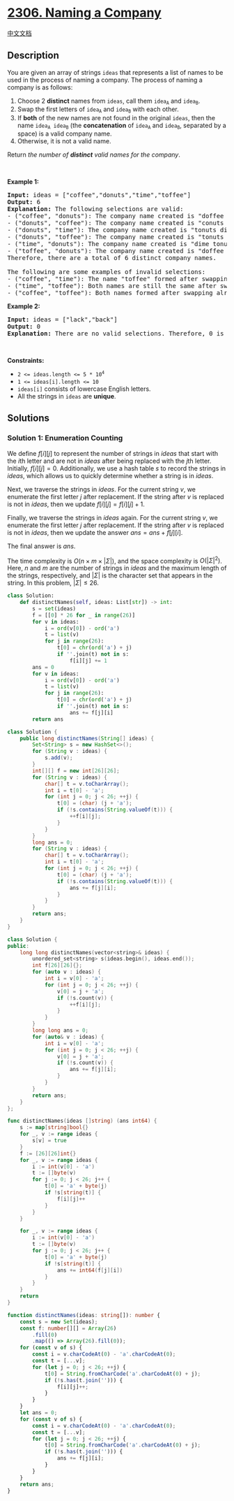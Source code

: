 # [2306. Naming a Company](https://leetcode.com/problems/naming-a-company)

[中文文档](/solution/2300-2399/2306.Naming%20a%20Company/README.md)

## Description

<p>You are given an array of strings <code>ideas</code> that represents a list of names to be used in the process of naming a company. The process of naming a company is as follows:</p>

<ol>
	<li>Choose 2 <strong>distinct</strong> names from <code>ideas</code>, call them <code>idea<sub>A</sub></code> and <code>idea<sub>B</sub></code>.</li>
	<li>Swap the first letters of <code>idea<sub>A</sub></code> and <code>idea<sub>B</sub></code> with each other.</li>
	<li>If <strong>both</strong> of the new names are not found in the original <code>ideas</code>, then the name <code>idea<sub>A</sub> idea<sub>B</sub></code> (the <strong>concatenation</strong> of <code>idea<sub>A</sub></code> and <code>idea<sub>B</sub></code>, separated by a space) is a valid company name.</li>
	<li>Otherwise, it is not a valid name.</li>
</ol>

<p>Return <em>the number of <strong>distinct</strong> valid names for the company</em>.</p>

<p>&nbsp;</p>
<p><strong class="example">Example 1:</strong></p>

<pre>
<strong>Input:</strong> ideas = [&quot;coffee&quot;,&quot;donuts&quot;,&quot;time&quot;,&quot;toffee&quot;]
<strong>Output:</strong> 6
<strong>Explanation:</strong> The following selections are valid:
- (&quot;coffee&quot;, &quot;donuts&quot;): The company name created is &quot;doffee conuts&quot;.
- (&quot;donuts&quot;, &quot;coffee&quot;): The company name created is &quot;conuts doffee&quot;.
- (&quot;donuts&quot;, &quot;time&quot;): The company name created is &quot;tonuts dime&quot;.
- (&quot;donuts&quot;, &quot;toffee&quot;): The company name created is &quot;tonuts doffee&quot;.
- (&quot;time&quot;, &quot;donuts&quot;): The company name created is &quot;dime tonuts&quot;.
- (&quot;toffee&quot;, &quot;donuts&quot;): The company name created is &quot;doffee tonuts&quot;.
Therefore, there are a total of 6 distinct company names.

The following are some examples of invalid selections:
- (&quot;coffee&quot;, &quot;time&quot;): The name &quot;toffee&quot; formed after swapping already exists in the original array.
- (&quot;time&quot;, &quot;toffee&quot;): Both names are still the same after swapping and exist in the original array.
- (&quot;coffee&quot;, &quot;toffee&quot;): Both names formed after swapping already exist in the original array.
</pre>

<p><strong class="example">Example 2:</strong></p>

<pre>
<strong>Input:</strong> ideas = [&quot;lack&quot;,&quot;back&quot;]
<strong>Output:</strong> 0
<strong>Explanation:</strong> There are no valid selections. Therefore, 0 is returned.
</pre>

<p>&nbsp;</p>
<p><strong>Constraints:</strong></p>

<ul>
	<li><code>2 &lt;= ideas.length &lt;= 5 * 10<sup>4</sup></code></li>
	<li><code>1 &lt;= ideas[i].length &lt;= 10</code></li>
	<li><code>ideas[i]</code> consists of lowercase English letters.</li>
	<li>All the strings in <code>ideas</code> are <strong>unique</strong>.</li>
</ul>

## Solutions

### Solution 1: Enumeration Counting

We define $f[i][j]$ to represent the number of strings in $ideas$ that start with the $i$th letter and are not in $ideas$ after being replaced with the $j$th letter. Initially, $f[i][j] = 0$. Additionally, we use a hash table $s$ to record the strings in $ideas$, which allows us to quickly determine whether a string is in $ideas$.

Next, we traverse the strings in $ideas$. For the current string $v$, we enumerate the first letter $j$ after replacement. If the string after $v$ is replaced is not in $ideas$, then we update $f[i][j] = f[i][j] + 1$.

Finally, we traverse the strings in $ideas$ again. For the current string $v$, we enumerate the first letter $j$ after replacement. If the string after $v$ is replaced is not in $ideas$, then we update the answer $ans = ans + f[j][i]$.

The final answer is $ans$.

The time complexity is $O(n \times m \times |\Sigma|)$, and the space complexity is $O(|\Sigma|^2)$. Here, $n$ and $m$ are the number of strings in $ideas$ and the maximum length of the strings, respectively, and $|\Sigma|$ is the character set that appears in the string. In this problem, $|\Sigma| \leq 26$.

<!-- tabs:start -->

```python
class Solution:
    def distinctNames(self, ideas: List[str]) -> int:
        s = set(ideas)
        f = [[0] * 26 for _ in range(26)]
        for v in ideas:
            i = ord(v[0]) - ord('a')
            t = list(v)
            for j in range(26):
                t[0] = chr(ord('a') + j)
                if ''.join(t) not in s:
                    f[i][j] += 1
        ans = 0
        for v in ideas:
            i = ord(v[0]) - ord('a')
            t = list(v)
            for j in range(26):
                t[0] = chr(ord('a') + j)
                if ''.join(t) not in s:
                    ans += f[j][i]
        return ans
```

```java
class Solution {
    public long distinctNames(String[] ideas) {
        Set<String> s = new HashSet<>();
        for (String v : ideas) {
            s.add(v);
        }
        int[][] f = new int[26][26];
        for (String v : ideas) {
            char[] t = v.toCharArray();
            int i = t[0] - 'a';
            for (int j = 0; j < 26; ++j) {
                t[0] = (char) (j + 'a');
                if (!s.contains(String.valueOf(t))) {
                    ++f[i][j];
                }
            }
        }
        long ans = 0;
        for (String v : ideas) {
            char[] t = v.toCharArray();
            int i = t[0] - 'a';
            for (int j = 0; j < 26; ++j) {
                t[0] = (char) (j + 'a');
                if (!s.contains(String.valueOf(t))) {
                    ans += f[j][i];
                }
            }
        }
        return ans;
    }
}
```

```cpp
class Solution {
public:
    long long distinctNames(vector<string>& ideas) {
        unordered_set<string> s(ideas.begin(), ideas.end());
        int f[26][26]{};
        for (auto v : ideas) {
            int i = v[0] - 'a';
            for (int j = 0; j < 26; ++j) {
                v[0] = j + 'a';
                if (!s.count(v)) {
                    ++f[i][j];
                }
            }
        }
        long long ans = 0;
        for (auto& v : ideas) {
            int i = v[0] - 'a';
            for (int j = 0; j < 26; ++j) {
                v[0] = j + 'a';
                if (!s.count(v)) {
                    ans += f[j][i];
                }
            }
        }
        return ans;
    }
};
```

```go
func distinctNames(ideas []string) (ans int64) {
	s := map[string]bool{}
	for _, v := range ideas {
		s[v] = true
	}
	f := [26][26]int{}
	for _, v := range ideas {
		i := int(v[0] - 'a')
		t := []byte(v)
		for j := 0; j < 26; j++ {
			t[0] = 'a' + byte(j)
			if !s[string(t)] {
				f[i][j]++
			}
		}
	}

	for _, v := range ideas {
		i := int(v[0] - 'a')
		t := []byte(v)
		for j := 0; j < 26; j++ {
			t[0] = 'a' + byte(j)
			if !s[string(t)] {
				ans += int64(f[j][i])
			}
		}
	}
	return
}
```

```ts
function distinctNames(ideas: string[]): number {
    const s = new Set(ideas);
    const f: number[][] = Array(26)
        .fill(0)
        .map(() => Array(26).fill(0));
    for (const v of s) {
        const i = v.charCodeAt(0) - 'a'.charCodeAt(0);
        const t = [...v];
        for (let j = 0; j < 26; ++j) {
            t[0] = String.fromCharCode('a'.charCodeAt(0) + j);
            if (!s.has(t.join(''))) {
                f[i][j]++;
            }
        }
    }
    let ans = 0;
    for (const v of s) {
        const i = v.charCodeAt(0) - 'a'.charCodeAt(0);
        const t = [...v];
        for (let j = 0; j < 26; ++j) {
            t[0] = String.fromCharCode('a'.charCodeAt(0) + j);
            if (!s.has(t.join(''))) {
                ans += f[j][i];
            }
        }
    }
    return ans;
}
```

<!-- tabs:end -->

<!-- end -->
